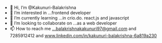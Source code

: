 - 👋 Hi, I’m @Kakunuri-Balakrishna
- 👀 I’m interested in ...frontend developer
- 🌱 I’m currently learning ...in crio.do. react.js and javascript
- 💞️ I’m looking to collaborate on ...as a web developer
- 📫 How to reach me ...balakrishnakakunuri97@gmail.com and 7285912412 and www.linkedin.com/in/kakunuri-balakrishna-6a819a230

<!---
Kakunuri-Balakrishna/Kakunuri-Balakrishna is a ✨ special ✨ repository because its `README.md` (this file) appears on your GitHub profile.
You can click the Preview link to take a look at your changes.
--->
